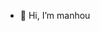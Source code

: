 - 👋 Hi, I’m manhou

<!---
xmanho/xmanho is a ✨ special ✨ repository because its `README.md` (this file) appears on your GitHub profile.
You can click the Preview link to take a look at your changes.
--->
